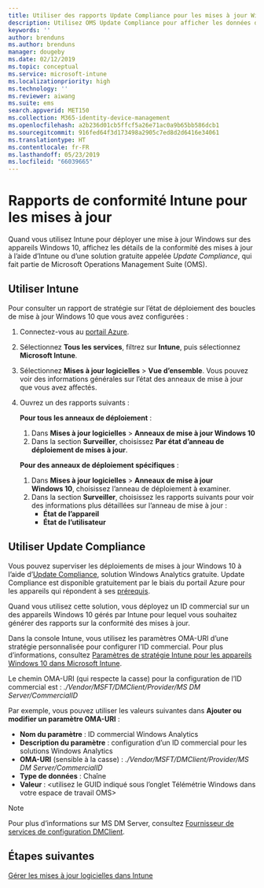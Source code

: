 ```yaml
---
title: Utiliser des rapports Update Compliance pour les mises à jour Windows dans Microsoft Intune | Microsoft Docs
description: Utilisez OMS Update Compliance pour afficher les données de rapport des mises à jour Windows que vous déployez avec Intune.
keywords: ''
author: brenduns
ms.author: brenduns
manager: dougeby
ms.date: 02/12/2019
ms.topic: conceptual
ms.service: microsoft-intune
ms.localizationpriority: high
ms.technology: ''
ms.reviewer: aiwang
ms.suite: ems
search.appverid: MET150
ms.collection: M365-identity-device-management
ms.openlocfilehash: a2b236d01cb5ffcf5a26e71ac0a9b65bb586dcb1
ms.sourcegitcommit: 916fed64f3d173498a2905c7ed8d2d6416e34061
ms.translationtype: HT
ms.contentlocale: fr-FR
ms.lasthandoff: 05/23/2019
ms.locfileid: "66039665"
---
```

# <a name="intune-compliance-reports-for-updates"></a>Rapports de conformité Intune pour les mises à jour
Quand vous utilisez Intune pour déployer une mise à jour Windows sur des appareils Windows 10, affichez les détails de la conformité des mises à jour à l’aide d’Intune ou d’une solution gratuite appelée *Update Compliance*, qui fait partie de Microsoft Operations Management Suite (OMS).

## <a name="use-intune"></a>Utiliser Intune
Pour consulter un rapport de stratégie sur l’état de déploiement des boucles de mise à jour Windows 10 que vous avez configurées : 
1. Connectez-vous au [portail Azure](https://portal.azure.com/).
2. Sélectionnez **Tous les services**, filtrez sur **Intune**, puis sélectionnez **Microsoft Intune**.
3. Sélectionnez **Mises à jour logicielles** > **Vue d’ensemble**. Vous pouvez voir des informations générales sur l’état des anneaux de mise à jour que vous avez affectés.
4. Ouvrez un des rapports suivants :  

   **Pour tous les anneaux de déploiement** :
   1. Dans **Mises à jour logicielles** > **Anneaux de mise à jour Windows 10**
   2. Dans la section **Surveiller**, choisissez **Par état d’anneau de déploiement de mises à jour**.  

   **Pour des anneaux de déploiement spécifiques** :  

   1. Dans **Mises à jour logicielles** > **Anneaux de mise à jour Windows 10**, choisissez l’anneau de déploiement à examiner.  
   2. Dans la section **Surveiller**, choisissez les rapports suivants pour voir des informations plus détaillées sur l’anneau de mise à jour :  
      - **État de l’appareil**  
      - **État de l’utilisateur**  

## <a name="use-update-compliance"></a>Utiliser Update Compliance
Vous pouvez superviser les déploiements de mises à jour Windows 10 à l’aide d’[Update Compliance](https://technet.microsoft.com/itpro/windows/manage/update-compliance-monitor), solution Windows Analytics gratuite. Update Compliance est disponible gratuitement par le biais du portail Azure pour les appareils qui répondent à ses [prérequis](https://docs.microsoft.com/windows/deployment/update/update-compliance-get-started#update-compliance-prerequisites).  

Quand vous utilisez cette solution, vous déployez un ID commercial sur un des appareils Windows 10 gérés par Intune pour lequel vous souhaitez générer des rapports sur la conformité des mises à jour.  

Dans la console Intune, vous utilisez les paramètres OMA-URI d’une stratégie personnalisée pour configurer l’ID commercial. Pour plus d’informations, consultez [Paramètres de stratégie Intune pour les appareils Windows 10 dans Microsoft Intune](https://docs.microsoft.com/intune-classic/deploy-use/windows-10-policy-settings-in-microsoft-intune).  

Le chemin OMA-URI (qui respecte la casse) pour la configuration de l’ID commercial est : *./Vendor/MSFT/DMClient/Provider/MS DM Server/CommercialID*  

Par exemple, vous pouvez utiliser les valeurs suivantes dans **Ajouter ou modifier un paramètre OMA-URI** :
- **Nom du paramètre** : ID commercial Windows Analytics
- **Description du paramètre** : configuration d’un ID commercial pour les solutions Windows Analytics
- **OMA-URI** (sensible à la casse) : *./Vendor/MSFT/DMClient/Provider/MS DM Server/CommercialID*
- **Type de données** : Chaîne
- **Valeur** : \<utilisez le GUID indiqué sous l’onglet Télémétrie Windows dans votre espace de travail OMS>
 
> [!NOTE]  
> Pour plus d’informations sur MS DM Server, consultez [Fournisseur de services de configuration DMClient]( https://docs.microsoft.com/windows/client-management/mdm/dmclient-csp).

## <a name="next-steps"></a>Étapes suivantes
[Gérer les mises à jour logicielles dans Intune](windows-update-for-business-configure.md)

